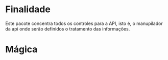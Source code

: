 # Finalidade

Este pacote concentra todos os controles para a API, isto é, o manupilador da api onde serão definidos o tratamento das informações.

# Mágica
